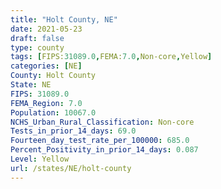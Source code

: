 ```yaml
---
title: "Holt County, NE"
date: 2021-05-23
draft: false
type: county
tags: [FIPS:31089.0,FEMA:7.0,Non-core,Yellow]
categories: [NE]
County: Holt County
State: NE
FIPS: 31089.0
FEMA_Region: 7.0
Population: 10067.0
NCHS_Urban_Rural_Classification: Non-core
Tests_in_prior_14_days: 69.0
Fourteen_day_test_rate_per_100000: 685.0
Percent_Positivity_in_prior_14_days: 0.087
Level: Yellow
url: /states/NE/holt-county
---
```



